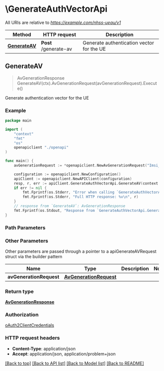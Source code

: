 # \GenerateAuthVectorApi

All URIs are relative to *https://example.com/nhss-ueau/v1*

Method | HTTP request | Description
------------- | ------------- | -------------
[**GenerateAV**](GenerateAuthVectorApi.md#GenerateAV) | **Post** /generate-av | Generate authentication vector for the UE



## GenerateAV

> AvGenerationResponse GenerateAV(ctx).AvGenerationRequest(avGenerationRequest).Execute()

Generate authentication vector for the UE

### Example

```go
package main

import (
    "context"
    "fmt"
    "os"
    openapiclient "./openapi"
)

func main() {
    avGenerationRequest := *openapiclient.NewAvGenerationRequest("Imsi_example", *openapiclient.NewAuthType(), "ServingNetworkName_example") // AvGenerationRequest | 

    configuration := openapiclient.NewConfiguration()
    apiClient := openapiclient.NewAPIClient(configuration)
    resp, r, err := apiClient.GenerateAuthVectorApi.GenerateAV(context.Background()).AvGenerationRequest(avGenerationRequest).Execute()
    if err != nil {
        fmt.Fprintf(os.Stderr, "Error when calling `GenerateAuthVectorApi.GenerateAV``: %v\n", err)
        fmt.Fprintf(os.Stderr, "Full HTTP response: %v\n", r)
    }
    // response from `GenerateAV`: AvGenerationResponse
    fmt.Fprintf(os.Stdout, "Response from `GenerateAuthVectorApi.GenerateAV`: %v\n", resp)
}
```

### Path Parameters



### Other Parameters

Other parameters are passed through a pointer to a apiGenerateAVRequest struct via the builder pattern


Name | Type | Description  | Notes
------------- | ------------- | ------------- | -------------
 **avGenerationRequest** | [**AvGenerationRequest**](AvGenerationRequest.md) |  | 

### Return type

[**AvGenerationResponse**](AvGenerationResponse.md)

### Authorization

[oAuth2ClientCredentials](../README.md#oAuth2ClientCredentials)

### HTTP request headers

- **Content-Type**: application/json
- **Accept**: application/json, application/problem+json

[[Back to top]](#) [[Back to API list]](../README.md#documentation-for-api-endpoints)
[[Back to Model list]](../README.md#documentation-for-models)
[[Back to README]](../README.md)

